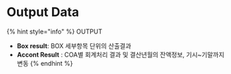 # Output Data



{% hint style="info" %}
OUTPUT

* **Box  &#x20;result**: BOX 세부항목 단위의 산출결과 &#x20;
* **Accont Result**  &#x20;: COA별 회계처리 결과 및 결산년월의 잔액정보, 기시\~기말까지 변동&#x20;
{% endhint %}

